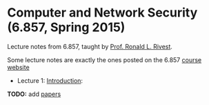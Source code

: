 Computer and Network Security (6.857, Spring 2015)
==================================================

Lecture notes from 6.857, taught by [Prof. Ronald L. Rivest](http://people.csail.mit.edu/rivest/).

Some lecture notes are exactly the ones posted on the 6.857 [course website](https://courses.csail.mit.edu/6.857/2015/)

 * Lecture 1: [Introduction](l01-intro.html): 

**TODO:** add [papers](papers/)
